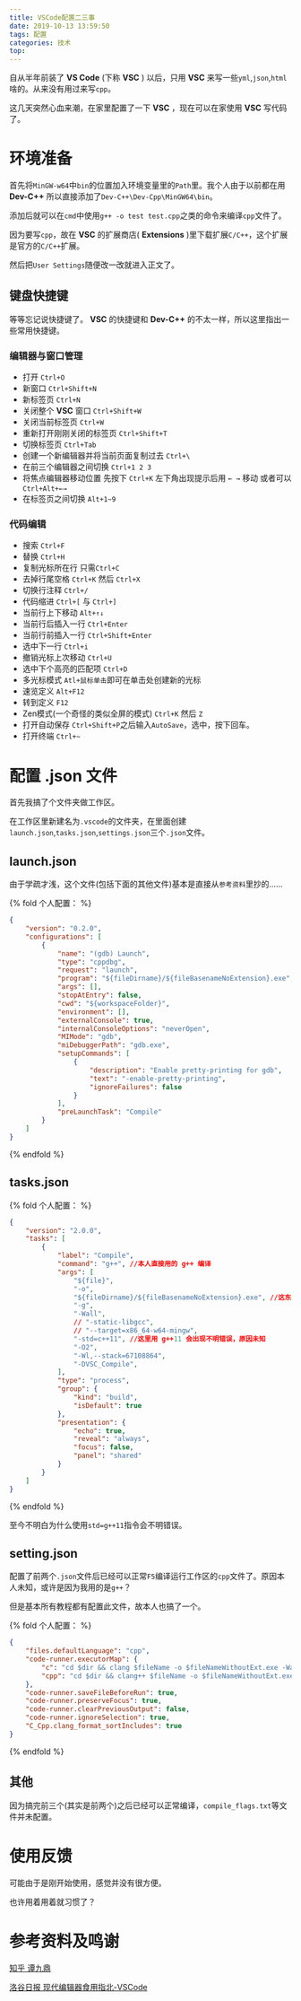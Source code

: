 ```yaml
---
title: VSCode配置二三事
date: 2019-10-13 13:59:50
tags: 配置
categories: 技术
top:
---
```


自从半年前装了 **VS Code** (下称 **VSC** ) 以后，只用 **VSC** 来写一些`yml`,`json`,`html`啥的。从来没有用过来写`cpp`。

这几天突然心血来潮，在家里配置了一下 **VSC** ，现在可以在家使用 **VSC** 写代码了。

<!-- more -->

# 环境准备

首先将`MinGW-w64`中`bin`的位置加入环境变量里的`Path`里。我个人由于以前都在用 **Dev-C++** 所以直接添加了`Dev-C++\Dev-Cpp\MinGW64\bin`。

添加后就可以在`cmd`中使用`g++ -o test test.cpp`之类的命令来编译`cpp`文件了。

因为要写`cpp`，故在 **VSC** 的扩展商店( **Extensions** )里下载扩展`C/C++`，这个扩展是官方的`C/C++`扩展。

然后把`User Settings`随便改一改就进入正文了。

## 键盘快捷键

等等忘记说快捷键了。 **VSC** 的快捷键和 **Dev-C++** 的不太一样，所以这里指出一些常用快捷键。

### 编辑器与窗口管理

- 打开 `Ctrl+O`
- 新窗口 `Ctrl+Shift+N`
- 新标签页 `Ctrl+N`
- 关闭整个 **VSC** 窗口 `Ctrl+Shift+W`
- 关闭当前标签页 `Ctrl+W`
- 重新打开刚刚关闭的标签页 `Ctrl+Shift+T`
- 切换标签页 `Ctrl+Tab`
- 创建一个新编辑器并将当前页面复制过去 `Ctrl+\`
- 在前三个编辑器之间切换 `Ctrl+1 2 3`
- 将焦点编辑器移动位置 先按下 `Ctrl+K` 左下角出现提示后用 `← →` 移动 或者可以 `Ctrl+Alt+←→`
- 在标签页之间切换 `Alt+1~9`

### 代码编辑

- 搜索 `Ctrl+F`
- 替换 `Ctrl+H`
- 复制光标所在行 只需`Ctrl+C`
- 去掉行尾空格 `Ctrl+K` 然后 `Ctrl+X`
- 切换行注释 `Ctrl+/`
- 代码缩进 `Ctrl+[` 与 `Ctrl+]`
- 当前行上下移动 `Alt+↑↓`
- 当前行后插入一行 `Ctrl+Enter`
- 当前行前插入一行 `Ctrl+Shift+Enter`
- 选中下一行 `Ctrl+i`
- 撤销光标上次移动 `Ctrl+U`
- 选中下个高亮的匹配项 `Ctrl+D`
- 多光标模式 `Atl+鼠标单击`即可在单击处创建新的光标
- 速览定义 `Alt+F12`
- 转到定义 `F12`
- Zen模式(一个奇怪的类似全屏的模式) `Ctrl+K` 然后 `Z`
- 打开自动保存 `Ctrl+Shift+P`之后输入`AutoSave`，选中，按下回车。
- 打开终端 `Ctrl+~`

# 配置 .json 文件

首先我搞了个文件夹做工作区。

在工作区里新建名为`.vscode`的文件夹，在里面创建`launch.json`,`tasks.json`,`settings.json`三个`.json`文件。

## launch.json

由于学疏才浅，这个文件(包括下面的其他文件)基本是直接从`参考资料`里抄的……

{% fold 个人配置： %}

```json
{
    "version": "0.2.0",
    "configurations": [
        {
            "name": "(gdb) Launch",
            "type": "cppdbg",
            "request": "launch",
            "program": "${fileDirname}/${fileBasenameNoExtension}.exe",
            "args": [],
            "stopAtEntry": false,
            "cwd": "${workspaceFolder}",
            "environment": [],
            "externalConsole": true,
            "internalConsoleOptions": "neverOpen",
            "MIMode": "gdb",
            "miDebuggerPath": "gdb.exe",
            "setupCommands": [
                {
                    "description": "Enable pretty-printing for gdb",
                    "text": "-enable-pretty-printing",
                    "ignoreFailures": false
                }
            ],
            "preLaunchTask": "Compile"
        }
    ]
}
```

{% endfold %}

## tasks.json

{% fold 个人配置： %}

```json
{
    "version": "2.0.0",
    "tasks": [
        {
            "label": "Compile",
            "command": "g++", //本人直接用的 g++ 编译
            "args": [
                "${file}",
                "-o",
                "${fileDirname}/${fileBasenameNoExtension}.exe", //这东西必须要加，不然编译出来全是a.exe
                "-g",
                "-Wall",
                // "-static-libgcc",
                // "--target=x86_64-w64-mingw",
                "-std=c++11", //这里用 g++11 会出现不明错误，原因未知
                "-O2",
                "-Wl,--stack=67108864",
                "-DVSC_Compile",
            ],
            "type": "process",
            "group": {
                "kind": "build",
                "isDefault": true
            },
            "presentation": {
                "echo": true,
                "reveal": "always",
                "focus": false,
                "panel": "shared"
            }
        }
    ]
}
```

{% endfold %}

至今不明白为什么使用`std=g++11`指令会不明错误。

## setting.json

配置了前两个`.json`文件后已经可以正常`F5`编译运行工作区的`cpp`文件了。原因本人未知，或许是因为我用的是`g++`？

但是基本所有教程都有配置此文件，故本人也搞了一个。

{% fold 个人配置： %}

```json
{
    "files.defaultLanguage": "cpp",
    "code-runner.executorMap": {
        "c": "cd $dir && clang $fileName -o $fileNameWithoutExt.exe -Wall -g -O2 -static-libgcc --target=x86_64-w64-mingw -std=c11 && $dir$fileNameWithoutExt",
        "cpp": "cd $dir && clang++ $fileName -o $fileNameWithoutExt.exe -Wall -g -O2 -static-libgcc --target=x86_64-w64-mingw -std=c++11 && $dir$fileNameWithoutExt"
    },
    "code-runner.saveFileBeforeRun": true,
    "code-runner.preserveFocus": true,
    "code-runner.clearPreviousOutput": false,
    "code-runner.ignoreSelection": true,
    "C_Cpp.clang_format_sortIncludes": true
}
```

{% endfold %}

## 其他

因为搞完前三个(其实是前两个)之后已经可以正常编译，`compile_flags.txt`等文件并未配置。

# 使用反馈

可能由于是刚开始使用，感觉并没有很方便。

也许用着用着就习惯了？

# 参考资料及鸣谢

[知乎 谭九鼎](https://www.zhihu.com/question/30315894/answer/154979413)

[洛谷日报 现代编辑器食用指北-VSCode](https://www.luogu.org/blog/GNAQ/VSC-guide)